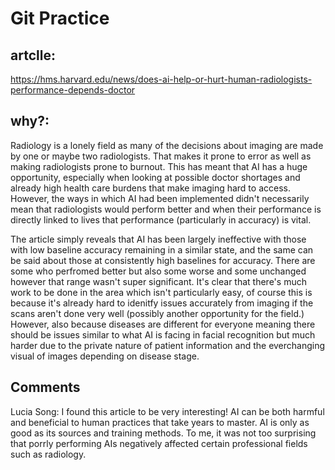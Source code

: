 # Git Practice
## artclle: 
https://hms.harvard.edu/news/does-ai-help-or-hurt-human-radiologists-performance-depends-doctor
## why?:
Radiology is a lonely field as many of the decisions about imaging are made by one or maybe two radiologists. That makes it prone to error as well as making radiologists prone to burnout. This has meant that AI has a huge opportunity, especially when looking at possible doctor shortages and already high health care burdens that make imaging hard to access. However, the ways in which AI had been implemented didn't necessarily mean that radiologists would perform better and when their performance is directly linked to lives that performance (particularly in accuracy) is vital.

The article simply reveals that AI has been largely ineffective with those with low baseline accuracy remaining in a similar state, and the same can be said about those at consistently high baselines for accuracy. There are some who perfromed better but also some worse and some unchanged however that range wasn't super significant. It's clear that there's much work to be done in the area which isn't particularly easy, of course this is because it's already hard to idenitfy issues accurately from imaging if the scans aren't done very well (possibly another opportunity for the field.) However, also because diseases are different for everyone meaning there should be issues similar to what AI is facing in facial recognition but much harder due to the private nature of patient information and the everchanging visual of images depending on disease stage. 

## Comments

Lucia Song: I found this article to be very interesting! AI can be both harmful and beneficial to human practices that take years to master. AI is only as good as its sources and training methods. To me, it was not too surprising that porrly performing AIs negatively affected certain professional fields such as radiology.
